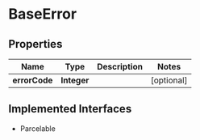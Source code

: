 

# BaseError


## Properties

Name | Type | Description | Notes
------------ | ------------- | ------------- | -------------
**errorCode** | **Integer** |  |  [optional]


## Implemented Interfaces

* Parcelable


